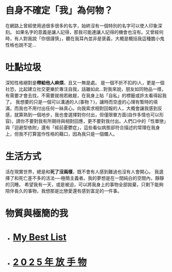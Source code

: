 # 自身不確定「我」為何物？
在網路上曾經使用過很多很多的名字，始終沒有一個特別的名字可以使人印象深刻。
如果名字的意義是讓人記得，那我可能連讓人記得的機會也沒有。又曾經何時，有人對我說「你很謹慎」，聽在我耳內並非是褒義，大概是概括我這種膽小鬼性格也說不定...

# 吐點垃圾
深知性格絕對是**帶給他人麻煩**，且又一無是處。
是一個不折不扣的i人，更是一個社恐，比起建立社交更樂於專注自我，話雖如此...對我來說，朋友如同物品一樣，有需要才會去找，不需要就視若敝屣，在我身上貼「自私」的標籤或許太看得起我了。
我想要的只是一個可以溝通的人(事物？)，讓時而空虛的心理有暫時的填滿，而我也不用付出任何一絲真心。向我索求相對回報的人，大概會讓我感到反感，就算熟到一個地步，我也會選擇對你付出，但僅限單方面(自作多情也可以形容)，請你不要對我有所期待與相對回應，更不要對我付出。人們口中的「性單戀」與「迴避型依附」還有「經前憂鬱症」，這些看似病態卻符合描述的常理在我身上，但我不打算當作性格的藉口，因為我只是一個爛人。

# 生活方式
活在現實世界，總是和**死了沒兩樣**，既不會有人感到難過也沒有人會開心。
我選擇了和死亡差不多的活法──極簡主義者。我的夢想是在一間純白的空間內，靜靜的沉睡。
希望我有一天，或是被迫，可以將我身上的事物全部拋棄，只剩下能夠陪伴長久的事物，我想那是比戀愛還有感到富足的一件事。

# 物質與極簡的我
- # [My Best List](https://blog.harunoji.one/post/My-Best-List.html)
- # [2 0 2 5 年 放 手 物](https://blog.harunoji.one/post/2025%E6%94%BE%E6%89%8B%E6%B4%BB%E4%B8%80%E8%A6%BD.html)


<!-- ##{"script":"<script async src='//busuanzi.ibruce.info/busuanzi/2.3/busuanzi.pure.mini.js'></script>"}## -->